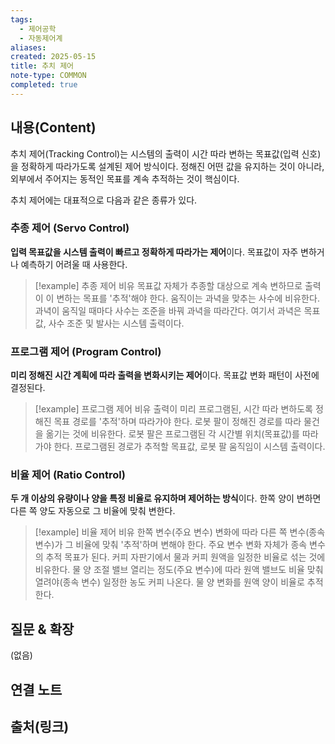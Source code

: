 ```yaml
---
tags:
  - 제어공학
  - 자동제어계
aliases: 
created: 2025-05-15
title: 추치 제어
note-type: COMMON
completed: true
---
```


## 내용(Content)

추치 제어(Tracking Control)는 시스템의 출력이 시간 따라 변하는 목표값(입력 신호)을 정확하게 따라가도록 설계된 제어 방식이다. 정해진 어떤 값을 유지하는 것이 아니라, 외부에서 주어지는 동적인 목표를 계속 추적하는 것이 핵심이다.

추치 제어에는 대표적으로 다음과 같은 종류가 있다.

### 추종 제어 (Servo Control)

**입력 목표값을 시스템 출력이 빠르고 정확하게 따라가는 제어**이다. 목표값이 자주 변하거나 예측하기 어려울 때 사용한다.

>[!example] 추종 제어 비유
>목표값 자체가 추종할 대상으로 계속 변하므로 출력이 이 변하는 목표를 '추적'해야 한다. 움직이는 과녁을 맞추는 사수에 비유한다. 과녁이 움직일 때마다 사수는 조준을 바꿔 과녁을 따라간다. 여기서 과녁은 목표값, 사수 조준 및 발사는 시스템 출력이다.

### 프로그램 제어 (Program Control)

**미리 정해진 시간 계획에 따라 출력을 변화시키는 제어**이다. 목표값 변화 패턴이 사전에 결정된다.

>[!example] 프로그램 제어 비유
>출력이 미리 프로그램된, 시간 따라 변하도록 정해진 목표 경로를 '추적'하며 따라가야 한다. 로봇 팔이 정해진 경로를 따라 물건을 옮기는 것에 비유한다. 로봇 팔은 프로그램된 각 시간별 위치(목표값)를 따라가야 한다. 프로그램된 경로가 추적할 목표값, 로봇 팔 움직임이 시스템 출력이다.

### 비율 제어 (Ratio Control)

**두 개 이상의 유량이나 양을 특정 비율로 유지하며 제어하는 방식**이다. 한쪽 양이 변하면 다른 쪽 양도 자동으로 그 비율에 맞춰 변한다.

>[!example] 비율 제어 비유
>한쪽 변수(주요 변수) 변화에 따라 다른 쪽 변수(종속 변수)가 그 비율에 맞춰 '추적'하며 변해야 한다. 주요 변수 변화 자체가 종속 변수의 추적 목표가 된다. 커피 자판기에서 물과 커피 원액을 일정한 비율로 섞는 것에 비유한다. 물 양 조절 밸브 열리는 정도(주요 변수)에 따라 원액 밸브도 비율 맞춰 열려야(종속 변수) 일정한 농도 커피 나온다. 물 양 변화를 원액 양이 비율로 추적한다.

## 질문 & 확장

(없음)

## 연결 노트

## 출처(링크)